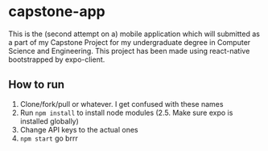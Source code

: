 # capstone-app
This is the (second attempt on a) mobile application which will submitted as a part of my Capstone Project for my undergraduate degree in Computer Science and Engineering. This project has been made using react-native bootstrapped by expo-client.

## How to run
1. Clone/fork/pull or whatever. I get confused with these names
2. Run ```npm install``` to install node modules
(2.5. Make sure expo is installed globally)
3. Change API keys to the actual ones
4. ```npm start``` go brrr
